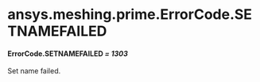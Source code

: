 # ansys.meshing.prime.ErrorCode.SETNAMEFAILED

<a id="ansys.meshing.prime.ErrorCode.SETNAMEFAILED"></a>

#### ErrorCode.SETNAMEFAILED *= 1303*

Set name failed.

<!-- !! processed by numpydoc !! -->
